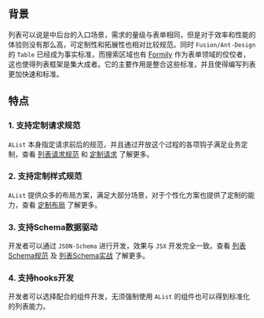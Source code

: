 ## 背景

列表可以说是中后台的入口场景，需求的量级与表单相同，但是对于效率和性能的体验则没有那么高，可定制性和拓展性也相对比较规范。同时 `Fusion/Ant-Design` 的 `Table` 已经成为事实标准，而搜索区域也有 [Formily](https://formilyjs.org/) 作为表单领域的佼佼者，这也使得列表框架是集大成者。它的主要作用是整合这些标准，并且使得编写列表更加快速和标准。

## 特点

### 1. 支持定制请求规范

`AList` 本身指定请求前后的规范，并且通过开放这个过程的各项钩子满足业务定制，查看 [列表请求规范](#) 和 [定制请求](#) 了解更多。

### 2. 支持定制样式规范

`AList` 提供众多的布局方案，满足大部分场景，对于个性化方案也提供了定制的能力，查看 [定制布局](#) 了解更多。

### 3. 支持Schema数据驱动

开发者可以通过 `JSON-Schema` 进行开发，效果与 `JSX` 开发完全一致。查看 [列表Schema规范](#) 及 [列表Schema实战](#) 了解更多。

### 4. 支持hooks开发

开发者可以选择配合的组件开发，无须强制使用 `AList` 的组件也可以得到标准化的列表能力。



